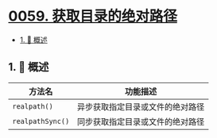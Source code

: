 # [0059. 获取目录的绝对路径](https://github.com/Tdahuyou/TNotes.nodejs/tree/main/notes/0059.%20%E8%8E%B7%E5%8F%96%E7%9B%AE%E5%BD%95%E7%9A%84%E7%BB%9D%E5%AF%B9%E8%B7%AF%E5%BE%84)

<!-- region:toc -->

- [1. 📒 概述](#1--概述)

<!-- endregion:toc -->

## 1. 📒 概述

| 方法名           | 功能描述                         |
| ---------------- | -------------------------------- |
| `realpath()`     | 异步获取指定目录或文件的绝对路径 |
| `realpathSync()` | 同步获取指定目录或文件的绝对路径 |
